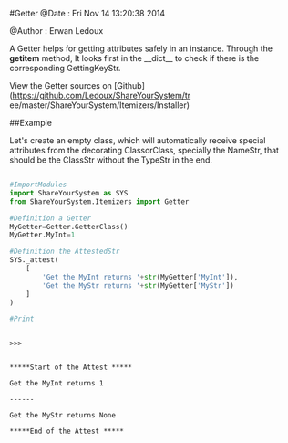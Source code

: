 
#Getter
 @Date : Fri Nov 14 13:20:38 2014

@Author : Erwan Ledoux



A Getter helps for getting attributes safely in an instance. Through the
__getitem__ method, It looks first in the \_\_dict\_\_ to check if there is the
corresponding GettingKeyStr.





<!--
FrozenIsBool False
-->

View the Getter sources on [Github](https://github.com/Ledoux/ShareYourSystem/tr
ee/master/ShareYourSystem/Itemizers/Installer)




<!---
FrozenIsBool True
-->

##Example

Let's create an empty class, which will automatically receive
special attributes from the decorating ClassorClass,
specially the NameStr, that should be the ClassStr
without the TypeStr in the end.

```python

#ImportModules
import ShareYourSystem as SYS
from ShareYourSystem.Itemizers import Getter

#Definition a Getter
MyGetter=Getter.GetterClass()
MyGetter.MyInt=1

#Definition the AttestedStr
SYS._attest(
    [
        'Get the MyInt returns '+str(MyGetter['MyInt']),
        'Get the MyStr returns '+str(MyGetter['MyStr'])
    ]
)

#Print



```


```console
>>>


*****Start of the Attest *****

Get the MyInt returns 1

------

Get the MyStr returns None

*****End of the Attest *****



```

